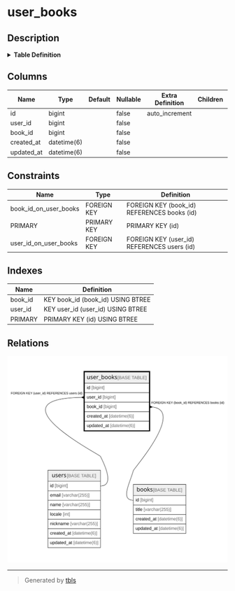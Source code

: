 # user_books

## Description

<details>
<summary><strong>Table Definition</strong></summary>

```sql
CREATE TABLE `user_books` (
  `id` bigint NOT NULL AUTO_INCREMENT,
  `user_id` bigint NOT NULL,
  `book_id` bigint NOT NULL,
  `created_at` datetime(6) NOT NULL,
  `updated_at` datetime(6) NOT NULL,
  PRIMARY KEY (`id`),
  KEY `user_id` (`user_id`),
  KEY `book_id` (`book_id`),
  CONSTRAINT `book_id_on_user_books` FOREIGN KEY (`book_id`) REFERENCES `books` (`id`) ON DELETE CASCADE,
  CONSTRAINT `user_id_on_user_books` FOREIGN KEY (`user_id`) REFERENCES `users` (`id`) ON DELETE CASCADE
) ENGINE=InnoDB AUTO_INCREMENT=[Redacted by tbls] DEFAULT CHARSET=utf8mb4 COLLATE=utf8mb4_general_ci
```

</details>

## Columns

| Name | Type | Default | Nullable | Extra Definition | Children | Parents | Comment |
| ---- | ---- | ------- | -------- | ---------------- | -------- | ------- | ------- |
| id | bigint |  | false | auto_increment |  |  |  |
| user_id | bigint |  | false |  |  | [users](users.md) |  |
| book_id | bigint |  | false |  |  | [books](books.md) |  |
| created_at | datetime(6) |  | false |  |  |  |  |
| updated_at | datetime(6) |  | false |  |  |  |  |

## Constraints

| Name | Type | Definition |
| ---- | ---- | ---------- |
| book_id_on_user_books | FOREIGN KEY | FOREIGN KEY (book_id) REFERENCES books (id) |
| PRIMARY | PRIMARY KEY | PRIMARY KEY (id) |
| user_id_on_user_books | FOREIGN KEY | FOREIGN KEY (user_id) REFERENCES users (id) |

## Indexes

| Name | Definition |
| ---- | ---------- |
| book_id | KEY book_id (book_id) USING BTREE |
| user_id | KEY user_id (user_id) USING BTREE |
| PRIMARY | PRIMARY KEY (id) USING BTREE |

## Relations

![er](user_books.svg)

---

> Generated by [tbls](https://github.com/k1LoW/tbls)
